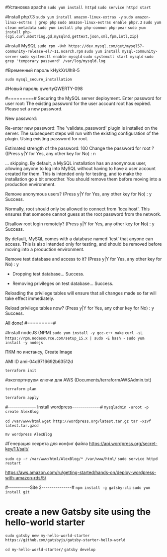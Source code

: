 #Установка apache
`sudo yum install httpd`
`sudo service httpd start`

#Install php7.3
`sudo yum install amazon-linux-extras -y`
`sudo amazon-linux-extras | grep php`
`sudo amazon-linux-extras enable php7.3`
`sudo yum clean metadata`
`sudo yum install php php-common php-pear`
`sudo yum install php-{cgi,curl,mbstring,gd,mysqlnd,gettext,json,xml,fpm,intl,zip}`

#Install MySQL
`sudo rpm -Uvh https://dev.mysql.com/get/mysql57-community-release-el7-11.noarch.rpm`
`sudo yum install mysql-community-server`
`sudo systemctl enable mysqld`
`sudo systemctl start mysqld`
`sudo grep 'temporary password' /var/log/mysqld.log`

#Временный пароль
kHykXrUlh8-5

`sudo mysql_secure_installation`

#Новый пароль
qwertyQWERTY-098

#=========#
Securing the MySQL server deployment.
Enter password for user root:
The existing password for the user account root has expired. Please set a new password.

New password:

Re-enter new password:
The 'validate_password' plugin is installed on the server.
The subsequent steps will run with the existing configuration
of the plugin.
Using existing password for root.

Estimated strength of the password: 100
Change the password for root ? ((Press y|Y for Yes, any other key for No) : n

 ... skipping.
By default, a MySQL installation has an anonymous user,
allowing anyone to log into MySQL without having to have
a user account created for them. This is intended only for
testing, and to make the installation go a bit smoother.
You should remove them before moving into a production
environment.

Remove anonymous users? (Press y|Y for Yes, any other key for No) : y
Success.


Normally, root should only be allowed to connect from
'localhost'. This ensures that someone cannot guess at
the root password from the network.

Disallow root login remotely? (Press y|Y for Yes, any other key for No) : y
Success.

By default, MySQL comes with a database named 'test' that
anyone can access. This is also intended only for testing,
and should be removed before moving into a production
environment.


Remove test database and access to it? (Press y|Y for Yes, any other key for No) : y
 - Dropping test database...
Success.

 - Removing privileges on test database...
Success.

Reloading the privilege tables will ensure that all changes
made so far will take effect immediately.

Reload privilege tables now? (Press y|Y for Yes, any other key for No) : y
Success.

All done!
#=========#

#Install nodeJS (NPM)
`sudo yum install -y gcc-c++ make`
`curl -sL https://rpm.nodesource.com/setup_15.x | sudo -E bash -`
`sudo yum install -y nodejs`



ПКМ по инстансу, Create Image

AMI ID ami-04d9716692b63512d


`terraform init`

#экспортируем ключи для AWS (Documents/terraformAWSAdmin.txt)

`terraform plan`

`terraform apply`


#-------------- Install wordpress--------------#
`mysqladmin -uroot -p create AlexBlog`

`cd /var/www/html`
`wget http://wordpress.org/latest.tar.gz
tar -xzvf latest.tar.gzcd`

`mv wordpress AlexBlog`

#Генерация секрета для конфиг файла
https://api.wordpress.org/secret-key/1.1/salt/

`sudo cp -r /var/www/html/AlexBlog/* /var/www/html/`
`sudo service httpd restart`

https://aws.amazon.com/ru/getting-started/hands-on/deploy-wordpress-with-amazon-rds/5/


#-----------Site 2---------------#
`npm install -g gatsby-cli`
`sudo yum install git`

# create a new Gatsby site using the hello-world starter
`sudo gatsby new my-hello-world-starter https://github.com/gatsbyjs/gatsby-starter-hello-world`

`cd my-hello-world-starter/`
`gatsby develop`
